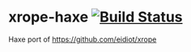 xrope-haxe [![Build Status](https://travis-ci.org/haxe-community/xrope-haxe.png?branch=master)](https://travis-ci.org/haxe-community/xrope-haxe)
==========

Haxe port of https://github.com/eidiot/xrope
